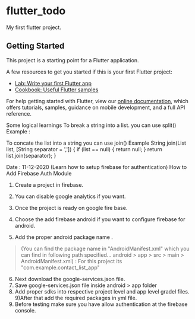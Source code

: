 # flutter_todo

My first flutter project.

## Getting Started

This project is a starting point for a Flutter application.

A few resources to get you started if this is your first Flutter project:

- [Lab: Write your first Flutter app](https://flutter.dev/docs/get-started/codelab)
- [Cookbook: Useful Flutter samples](https://flutter.dev/docs/cookbook)

For help getting started with Flutter, view our
[online documentation](https://flutter.dev/docs), which offers tutorials,
samples, guidance on mobile development, and a full API reference.


Some logical learnings
To break a string into a list. you can use split()
 Example :

To concate the list into a string you can use join()
 Example
 String join(List list, [String separator = ',']) {
    if (list == null) {
      return null;
    }
    return list.join(separator);
  }

Date : 11-12-2020 (Learn how to setup firebase for authentication)
  How to Add Firebase Auth Module

  1) Create a project in firebase.
  2) You can disable google analytics if you want.
  3) Once the project is ready on google fire base.

  4) Choose the add firebase android if you want to configure firebase for android.
  5) Add the proper android package name . 
   > (You can find the package name in "AndroidManifest.xml" which you can find in following path specified...
     android > app > src > main > AndroidManifest.xml)   : For this project its "com.example.contact_list_app"
  6) Next download the google-services.json file.
  7) Save google-services.json file inside android > app folder
  8) Add proper sdks into respective project level and app level gradel files.
  9)After that add the required packages in yml file.
  10) Before testing make sure you have allow authentication at the firebase console.
  
